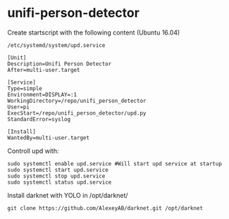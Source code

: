 # unifi-person-detector




Create startscript with the following content (Ubuntu 16.04)
```
/etc/systemd/system/upd.service

[Unit]
Description=Unifi Person Detector
After=multi-user.target

[Service]
Type=simple
Environment=DISPLAY=:1
WorkingDirectory=/repo/unifi_person_detector
User=pi
ExecStart=/repo/unifi_person_detector/upd.py
StandardError=syslog

[Install]
WantedBy=multi-user.target
```

Controll upd with:
```
sudo systemctl enable upd.service #Will start upd service at startup
sudo systemctl start upd.service
sudo systemctl stop upd.service
sudo systemctl status upd.service
```

Install darknet with YOLO in /opt/darknet/ 
```
git clone https://github.com/AlexeyAB/darknet.git /opt/darknet
```
